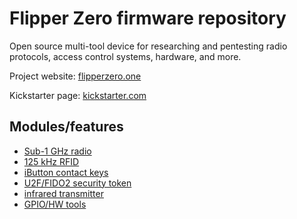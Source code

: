 # Flipper Zero firmware repository

Open source multi-tool device for researching and pentesting radio protocols, access control systems, hardware, and more.

Project website: [flipperzero.one](https://flipperzero.one)

Kickstarter page: [kickstarter.com](https://www.kickstarter.com/projects/flipper-devices/flipper-zero-tamagochi-for-hackers)

## Modules/features

* [Sub-1 GHz radio](wiki/sub-1ghz-radio.md)
* [125 kHz RFID](wiki/125khz-rfid.md)
* [iButton contact keys](wiki/ibutton.md)
* [U2F/FIDO2 security token](wiki/security-token.md)
* [infrared transmitter](wiki/ir.md)
* [GPIO/HW tools](wiki/gpio-hw.md)
